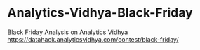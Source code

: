 # Analytics-Vidhya-Black-Friday
Black Friday Analysis on Analytics Vidhya
https://datahack.analyticsvidhya.com/contest/black-friday/
